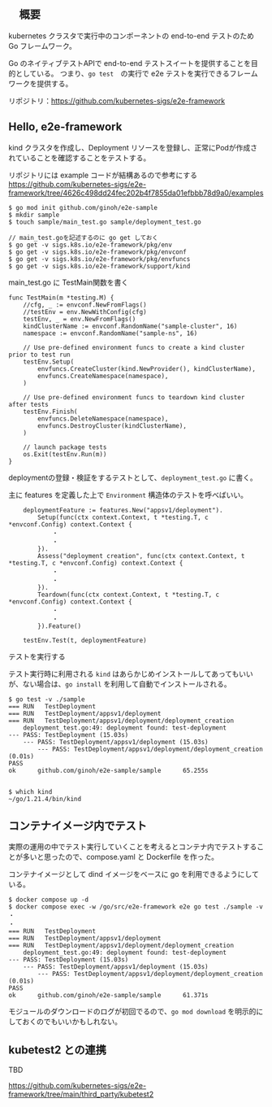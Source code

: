 ## 　概要

kubernetes クラスタで実行中のコンポーネントの end-to-end テストのため Go フレームワーク。

Go のネイティブテストAPIで end-to-end テストスイートを提供することを目的としている。
つまり、`go test`　の実行で e2e テストを実行できるフレームワークを提供する。

リポジトリ：https://github.com/kubernetes-sigs/e2e-framework

## Hello, e2e-framework

kind クラスタを作成し、Deployment リソースを登録し、正常にPodが作成されていることを確認することをテストする。

リポジトリには example コードが結構あるので参考にする
https://github.com/kubernetes-sigs/e2e-framework/tree/4626c498dd24fec202b4f7855da01efbbb78d9a0/examples


```
$ go mod init github.com/ginoh/e2e-sample
$ mkdir sample
$ touch sample/main_test.go sample/deployment_test.go

// main_test.goを記述するのに go get しておく
$ go get -v sigs.k8s.io/e2e-framework/pkg/env
$ go get -v sigs.k8s.io/e2e-framework/pkg/envconf
$ go get -v sigs.k8s.io/e2e-framework/pkg/envfuncs
$ go get -v sigs.k8s.io/e2e-framework/support/kind
```

main_test.go に TestMain関数を書く
```
func TestMain(m *testing.M) {
	//cfg, _ := envconf.NewFromFlags()
	//testEnv = env.NewWithConfig(cfg)
	testEnv, _ = env.NewFromFlags()
	kindClusterName := envconf.RandomName("sample-cluster", 16)
	namespace := envconf.RandomName("sample-ns", 16)

	// Use pre-defined environment funcs to create a kind cluster prior to test run
	testEnv.Setup(
		envfuncs.CreateCluster(kind.NewProvider(), kindClusterName),
		envfuncs.CreateNamespace(namespace),
	)

	// Use pre-defined environment funcs to teardown kind cluster after tests
	testEnv.Finish(
		envfuncs.DeleteNamespace(namespace),
		envfuncs.DestroyCluster(kindClusterName),
	)

	// launch package tests
	os.Exit(testEnv.Run(m))
}
```

deploymentの登録・検証をするテストとして、`deployment_test.go` に書く。

主に features を定義した上で `Environment` 構造体のテストを呼べばいい。
```
	deploymentFeature := features.New("appsv1/deployment").
		Setup(func(ctx context.Context, t *testing.T, c *envconf.Config) context.Context {
            ・
            ・
		}).
		Assess("deployment creation", func(ctx context.Context, t *testing.T, c *envconf.Config) context.Context {
            ・
            ・
		}).
		Teardown(func(ctx context.Context, t *testing.T, c *envconf.Config) context.Context {
            ・
            ・
		}).Feature()

	testEnv.Test(t, deploymentFeature)
```

テストを実行する

テスト実行時に利用される `kind` はあらかじめインストールしてあってもいいが、ない場合は、`go install` を利用して自動でインストールされる。
```
$ go test -v ./sample
=== RUN   TestDeployment
=== RUN   TestDeployment/appsv1/deployment
=== RUN   TestDeployment/appsv1/deployment/deployment_creation
    deployment_test.go:49: deployment found: test-deployment
--- PASS: TestDeployment (15.03s)
    --- PASS: TestDeployment/appsv1/deployment (15.03s)
        --- PASS: TestDeployment/appsv1/deployment/deployment_creation (0.01s)
PASS
ok      github.com/ginoh/e2e-sample/sample      65.255s


$ which kind
~/go/1.21.4/bin/kind
```

## コンテナイメージ内でテスト

実際の運用の中でテスト実行していくことを考えるとコンテナ内でテストすることが多いと思ったので、compose.yaml と Dockerfile を作った。

コンテナイメージとして dind イメージをベースに go を利用できるようにしている。

```
$ docker compose up -d
$ docker compose exec -w /go/src/e2e-framework e2e go test ./sample -v
・
・
=== RUN   TestDeployment
=== RUN   TestDeployment/appsv1/deployment
=== RUN   TestDeployment/appsv1/deployment/deployment_creation
    deployment_test.go:49: deployment found: test-deployment
--- PASS: TestDeployment (15.03s)
    --- PASS: TestDeployment/appsv1/deployment (15.03s)
        --- PASS: TestDeployment/appsv1/deployment/deployment_creation (0.01s)
PASS
ok      github.com/ginoh/e2e-sample/sample      61.371s
```

モジュールのダウンロードのログが初回でるので、`go mod download` を明示的にしておくのでもいいかもしれない。


## kubetest2 との連携

TBD

https://github.com/kubernetes-sigs/e2e-framework/tree/main/third_party/kubetest2


